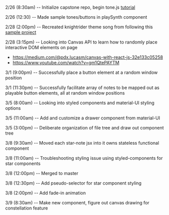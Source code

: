 2/26 (8:30am) -- Initialize capstone repo, begin tone.js [tutorial](https://tonejs.github.io/)

2/26 (12:30) -- Made sample tones/buttons in playSynth component 

2/28 (2:00pm) -- Recreated knightrider theme song from following this [sample project](https://medium.com/dev-red/tutorial-lets-make-music-with-javascript-and-tone-js-f6ac39d95b8c)

2/28 (3:15pm) -- Looking into Canvas API to learn how to randomly place interactive DOM elements on page 
- https://medium.com/@pdx.lucasm/canvas-with-react-js-32e133c05258
- https://www.youtube.com/watch?v=gm1QtePAYTM 

3/1 (9:00pm) -- Successfully place a button element at a random window position

3/1 (11:30pm) -- Successfully facilitate array of notes to be mapped out as playable button elements, all at random window positions

3/5 (8:00am) -- Looking into styled components and material-UI styling options

3/5 (11:00am) -- Add and customize a drawer component from material-UI

3/5 (3:00pm) -- Deliberate organization of file tree and draw out component tree

3/8 (9:30am) -- Moved each star-note jsx into it owns stateless functional component

3/8 (11:00am) -- Troubleshooting styling issue using styled-components for star components

3/8 (12:00pm) -- Merged to master

3/8 (12:30pm) -- Add pseudo-selector for star component styling

3/8 (2:00pm) -- Add fade-in animation

3/9 (8:30am) -- Make new component, figure out canvas drawing for constellation feature